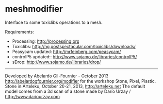meshmodifier
============

Interface to some toxiclibs operations to a mesh.

Requirements:
- Processing: http://processing.org
- Toxiclibs: http://hg.postspectacular.com/toxiclibs/downloads/
- Peasycam updated: http://mrfeinberg.com/peasycam/
- controlP5 updated:: http://www.sojamo.de/libraries/controlP5/
- sDrop: http://www.sojamo.de/libraries/drop/


--------------------------------------------------------

Developed by Abelardo Gil-Fournier - October 2013
  http://abelardogfournier.org/modifier
for the workshop Stone, Pixel, Plastic, Stone
  in Arteleku, October 20-21, 2013, http://arteleku.net
The default model comes from a 3d scan of a stone
made by Darío Urzay / http://www.dariourzay.com 
